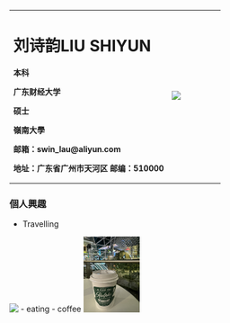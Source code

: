 <table border="0">
  <tr>
    <td width="75%">
      <h1>刘诗韵LIU SHIYUN</h1>
      <p><b>本科</b></p >
      <p><b>广东财经大学</b></p >
      <p><b>硕士</b></p >
      <p><b>嶺南大學</b></p >
      <p><b>邮箱：swin_lau@aliyun.com</b></p >
      <p><b>地址：广东省广州市天河区
邮编：510000</b></p >
    </td>
    <td width="25%">
     <img src="/1021-2.jpg" width="100%">
    </td>
  </tr>
</table>


### 個人興趣
- Travelling
 </td>
    <td width="25%">
     <img src="1021-3.jpg"width="20%">      
    </td>
  </tr>
</table>
- eating
- coffee
 </td>
    <td width="25%">
     <img src="1021-1.jpg"width="20%">      
    </td>
  </tr>
</table>


